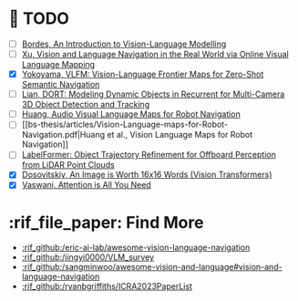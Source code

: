# 📝 TODO

- [ ] [Bordes, An Introduction to Vision-Language Modelling](obsidian://open?vault=research-vault&file=articles%2FAn-Introduction-to-Vision-Language-Modelling_Meta-AI.pdf)
- [ ] [Xu, Vision and Language Navigation in the Real World via Online Visual Language Mapping](obsidian://open?vault=research-vault&file=articles%2FOnline-Vision-Language-Mapping.pdf)
- [x] [Yokoyama, VLFM: Vision-Language Frontier Maps for Zero-Shot Semantic Navigation](obsidian://open?vault=research-vault&file=articles%2FVLFM-Zero-Shot-Semantic-Navigation.pdf)
- [ ] [Lian, DORT: Modeling Dynamic Objects in Recurrent for Multi-Camera 3D Object Detection and Tracking](obsidian://open?vault=research-vault&file=articles%2FDORT-Multi-Cam-3D-Object-Detection-and-Tracking.pdf)
- [ ] [Huang, Audio Visual Language Maps for Robot Navigation](obsidian://open?vault=research-vault&file=articles%2FAudio-Visual-Language-Maps.pdf)
- [ ] [[bs-thesis/articles/Vision-Language-maps-for-Robot-Navigation.pdf|Huang et al., Vision Language Maps for Robot Navigation]]
- [ ] [LabelFormer: Object Trajectory Reﬁnement for Offboard Perception from LiDAR Point Clouds](https://openreview.net/pdf?id=9cTEQWMo1BF)
- [x] [Dosovitskiy, An Image is Worth 16x16 Words (Vision Transformers)](obsidian://open?vault=research-vault&file=articles%2FVision-Transformers.pdf)
- [x] [Vaswani, Attention is All You Need](obsidian://open?vault=research-vault&file=articles%2FAttention-Is-All-You-Need_Google-Brain.pdf)

# :rif_file_paper: Find More

- [:rif_github:/eric-ai-lab/awesome-vision-language-navigation](https://github.com/eric-ai-lab/awesome-vision-language-navigation)
- [:rif_github:/jingyi0000/VLM_survey](https://github.com/jingyi0000/VLM_survey)
- [:rif_github:/sangminwoo/awesome-vision-and-language#vision-and-language-navigation](https://github.com/sangminwoo/awesome-vision-and-language?tab=readme-ov-file#vision-and-language-navigation)
- [:rif_github:/ryanbgriffiths/ICRA2023PaperList](https://github.com/ryanbgriffiths/ICRA2023PaperList)
